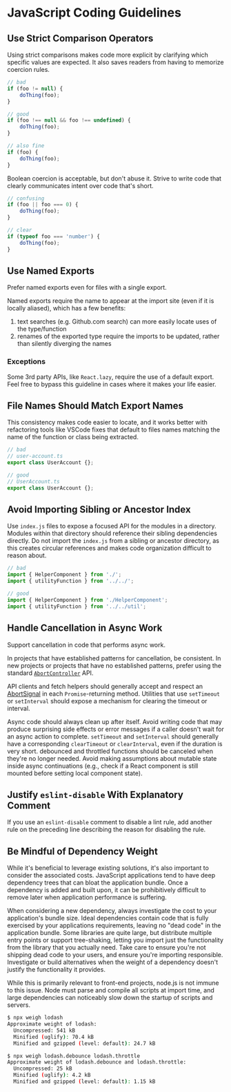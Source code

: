 
# JavaScript Coding Guidelines

## Use Strict Comparison Operators
Using strict comparisons makes code more explicit by clarifying which specific values are expected. It also saves readers from having to memorize coercion rules.

```js
// bad
if (foo != null) {
	doThing(foo);
}

// good
if (foo !== null && foo !== undefined) {
	doThing(foo);
}

// also fine
if (foo) {
	doThing(foo);
}
```

Boolean coercion is acceptable, but don't abuse it. Strive to write code that clearly communicates intent over code that's short.

```js
// confusing
if (foo || foo === 0) {
	doThing(foo);
}

// clear
if (typeof foo === 'number') {
	doThing(foo);
}
```

## Use Named Exports
Prefer named exports even for files with a single export.

Named exports require the name to appear at the import site (even if it is locally aliased), which has a few benefits:

1) text searches (e.g. Github.com search) can more easily locate uses of the type/function 
2) renames of the exported type require the imports to be updated, rather than silently diverging the names

### Exceptions
Some 3rd party APIs, like `React.lazy`, require the use of a default export. Feel free to bypass this guideline in cases where it makes your life easier.

## File Names Should Match Export Names
This consistency makes code easier to locate, and it works better with refactoring tools like VSCode fixes that default to files names matching the name of the function or class being extracted.

```js
// bad
// user-account.ts
export class UserAccount {};

// good
// UserAccount.ts
export class UserAccount {};
```

## Avoid Importing Sibling or Ancestor Index
Use `index.js` files to expose a focused API for the modules in a directory. Modules within that directory should reference their sibling dependencies directly. Do not import the `index.js` from a sibling or ancestor directory, as this creates circular references and makes code organization difficult to reason about.

```js
// bad
import { HelperComponent } from './';
import { utilityFunction } from '../../';

// good
import { HelperComponent } from './HelperComponent';
import { utilityFunction } from '../../util';
```

## Handle Cancellation in Async Work
Support cancellation in code that performs async work.

In projects that have established patterns for cancellation, be consistent. In new projects or projects that have no established patterns, prefer using the standard [`AbortController`](https://developer.mozilla.org/en-US/docs/Web/API/AbortController) API.

API clients and fetch helpers should generally accept and respect an [AbortSignal](https://developer.mozilla.org/en-US/docs/Web/API/AbortController/signal) in each `Promise`-returning method. Utilities that use `setTimeout` or `setInterval` should expose a mechanism for clearing the timeout or interval.

Async code should always clean up after itself. Avoid writing code that may produce surprising side effects or error messages if a caller doesn't wait for an async action to complete. `setTimeout` and `setInterval` should generally have a corresponding `clearTimeout` or `clearInterval`, even if the duration is very short. debounced and throttled functions should be canceled when they're no longer needed. Avoid making assumptions about mutable state inside async continuations (e.g., check if a React component is still mounted before setting local component state).

## Justify `eslint-disable` With Explanatory Comment
If you use an `eslint-disable` comment to disable a lint rule, add another rule on the preceding line describing the reason for disabling the rule.

## Be Mindful of Dependency Weight
While it's beneficial to leverage existing solutions, it's also important to consider the associated costs. JavaScript applications tend to have deep dependency trees that can bloat the application bundle. Once a dependency is added and built upon, it can be prohibitively difficult to remove later when application performance is suffering.

When considering a new dependency, always investigate the cost to your application's bundle size. Ideal dependencies contain code that is fully exercised by your applications requirements, leaving no "dead code" in the application bundle. Some libraries are quite large, but distribute multiple entry points or support tree-shaking, letting you import just the functionality from the library that you actually need. Take care to ensure you're not shipping dead code to your users, and ensure you're importing responsible. Investigate or build alternatives when the weight of a dependency doesn't justify the functionality it provides.

While this is primarily relevant to front-end projects, node.js is not immune to this issue. Node must parse and compile all scripts at import time, and large dependencies can noticeably slow down the startup of scripts and servers.

```bash
$ npx weigh lodash
Approximate weight of lodash:
  Uncompressed: 541 kB
  Minified (uglify): 70.4 kB
  Minified and gzipped (level: default): 24.7 kB
```

```bash
$ npx weigh lodash.debounce lodash.throttle
Approximate weight of lodash.debounce and lodash.throttle:
  Uncompressed: 25 kB
  Minified (uglify): 4.2 kB
  Minified and gzipped (level: default): 1.15 kB
```

